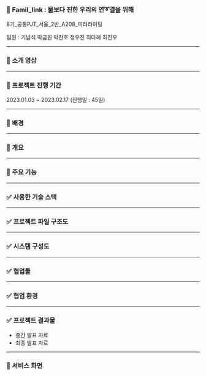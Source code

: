 ### 💌 Famil_link : 물보다 진한 우리의 연➰결을 위해

8기_공통PJT_서울_2반_A208_미러라이팅

팀원 : 기남석 박금원 박찬호 정우진 최다혜 최진우

---

### 🎦 소개 영상 



---

### 🎦 프로젝트 진행 기간

2023.01.03 ~ 2023.02.17 (진행일 : 45일)

---

### 🎦 배경



---

### 🎦 개요



---

### 🎦 주요 기능



---

### ✅ 사용한 기술 스택



---


### ✅ 프로젝트 파일 구조도



---


### ✅ 시스템 구성도



---


### ✅ 협업툴



---


### ✅ 협업 환경



---


### ✅ 프로젝트 결과물



- 중간 발표 자료
- 최종 발표 자료

---


### 💌 서비스 화면



